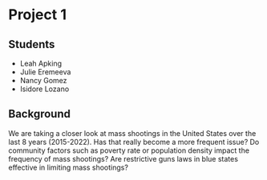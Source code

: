 # Project 1
## Students
 - Leah Apking
 - Julie Eremeeva
 - Nancy Gomez
 - Isidore Lozano 
      
## Background 
We are taking a closer look at mass shootings in the United States over the last 8 years (2015-2022). Has that really become a more frequent issue? Do community factors such as poverty rate or population density impact the frequency of mass shootings? Are restrictive guns laws in blue states effective in limiting mass shootings? 
